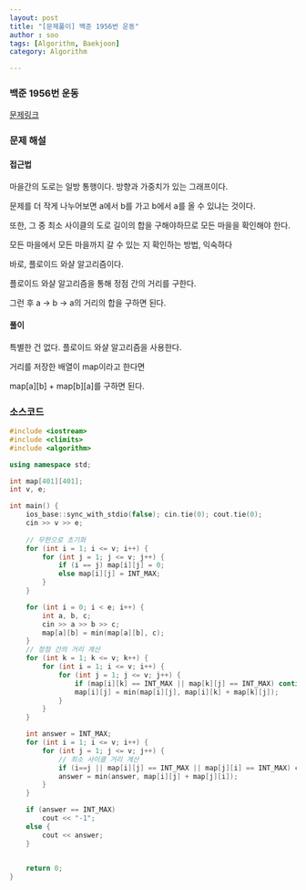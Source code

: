 ```yaml
---
layout: post
title: "[문제풀이] 백준 1956번 운동"
author : soo
tags: [Algorithm, Baekjoon]
category: Algorithm

---
```


### 백준 1956번 운동

[문제링크](https://www.acmicpc.net/problem/1956)


### 문제 해설

#### 접근법

마을간의 도로는 일방 통행이다. 방향과 가중치가 있는 그래프이다.   

문제를 더 작게 나누어보면 a에서 b를 가고 b에서 a를 올 수 있냐는 것이다. 

또한, 그 중 최소 사이클의 도로 길이의 합을 구해야하므로 모든 마을을 확인해야 한다. 



모든 마을에서 모든 마을까지 갈 수 있는 지 확인하는 방법, 익숙하다

바로, 플로이드 와샬 알고리즘이다.

플로이드 와샬 알고리즘을 통해 정점 간의 거리를 구한다.  

그런 후 a -> b -> a의 거리의 합을 구하면 된다.



#### 풀이

특별한 건 없다. 플로이드 와샬 알고리즘을 사용한다.

거리를 저장한 배열이 map이라고 한다면 

map\[a]\[b] + map\[b]\[a]를 구하면 된다. 



### 소스코드 

```cpp
#include <iostream>
#include <climits>
#include <algorithm>

using namespace std;

int map[401][401];
int v, e;

int main() {
	ios_base::sync_with_stdio(false); cin.tie(0); cout.tie(0);
	cin >> v >> e;
    
    // 무한으로 초기화
	for (int i = 1; i <= v; i++) {
		for (int j = 1; j <= v; j++) {
			if (i == j) map[i][j] = 0;
			else map[i][j] = INT_MAX;
		}
	}

	for (int i = 0; i < e; i++) {
		int a, b, c;
		cin >> a >> b >> c;
		map[a][b] = min(map[a][b], c);
	}
	// 정점 간의 거리 계산
	for (int k = 1; k <= v; k++) {
		for (int i = 1; i <= v; i++) {
			for (int j = 1; j <= v; j++) {
				if (map[i][k] == INT_MAX || map[k][j] == INT_MAX) continue;
				map[i][j] = min(map[i][j], map[i][k] + map[k][j]);
			}
		}
	}

	int answer = INT_MAX;
	for (int i = 1; i <= v; i++) {
		for (int j = 1; j <= v; j++) {
            // 최소 사이클 거리 계산
			if (i==j || map[i][j] == INT_MAX || map[j][i] == INT_MAX) continue;
			answer = min(answer, map[i][j] + map[j][i]);
		}
	}

	if (answer == INT_MAX) 
		cout << "-1";
	else {
		cout << answer;
	}

	
	return 0;
}
```










